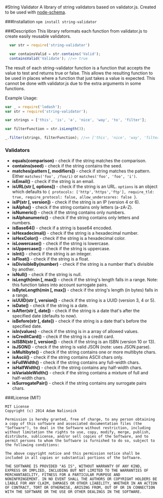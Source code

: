 #String Validator
A library of string validators based on validator.js.  Created to be used with [node-schema](https://github.com/theadam/node-schema).

###Installation
`npm install string-validator`

###Description
This library reformats each function from validator.js to create easily reusable validators.
```javascript
  var str = require('string-validator')

  var containsValid = str.contains('Valid');
  containsValid('Validate'); //=> true
```
The result of each string-validator function is a function that accepts the value to test and
returns true or false.  This allows the resulting function to be used in places where a
function that just takes a value is expected.  This cannot be done with validator.js due to the extra
arguments in some functions.

Example Usage:
```javascript
var _ = require('lodash');
var str = require('string-validator');

var strings = ['this', 'is', 'a', 'nice', 'way', 'to', 'filter'];

var filterFunction = str.isLength(3);

_.filter(strings, filterFunction); //=> ['this', 'nice', 'way', 'filter']
```


### Validators

- **equals(comparison)** - check if the string matches the comparison.
- **contains(seed)** - check if the string contains the seed.
- **matches(pattern [, modifiers])** - check if string matches the pattern. Either `matches('foo', /foo/i)` or `matches('foo', 'foo', 'i')`.
- **isEmail()** - check if the string is an email.
- **isURL(str [, options])** - check if the string is an URL. `options` is an object which defaults to `{ protocols: ['http','https','ftp'], require_tld: true, require_protocol: false, allow_underscores: false }`.
- **isIP(str [, version])** - check if the string is an IP (version 4 or 6).
- **isAlpha()** - check if the string contains only letters (a-zA-Z).
- **isNumeric()** - check if the string contains only numbers.
- **isAlphanumeric()** - check if the string contains only letters and numbers.
- **isBase64()** - check if a string is base64 encoded.
- **isHexadecimal()** - check if the string is a hexadecimal number.
- **isHexColor()** - check if the string is a hexadecimal color.
- **isLowercase()** - check if the string is lowercase.
- **isUppercase()** - check if the string is uppercase.
- **isInt()** - check if the string is an integer.
- **isFloat()** - check if the string is a float.
- **isDivisibleBy(number)** - check if the string is a number that's divisible by another.
- **isNull()** - check if the string is null.
- **isLength(min [, max])** - check if the string's length falls in a range. Note: this function takes into account surrogate pairs.
- **isByteLength(min [, max])** - check if the string's length (in bytes) falls in a range.
- **isUUID(str [, version])** - check if the string is a UUID (version 3, 4 or 5).
- **isDate()** - check if the string is a date.
- **isAfter(str [, date])** - check if the string is a date that's after the specified date (defaults to now).
- **isBefore(str [, date])** - check if the string is a date that's before the specified date.
- **isIn(values)** - check if the string is in a array of allowed values.
- **isCreditCard()** - check if the string is a credit card.
- **isISBN(str [, version])** - check if the string is an ISBN (version 10 or 13).
- **isJSON()** - check if the string is valid JSON (note: uses JSON.parse).
- **isMultibyte()** - check if the string contains one or more multibyte chars.
- **isAscii()** - check if the string contains ASCII chars only.
- **isFullWidth()** - check if the string contains any full-width chars.
- **isHalfWidth()** - check if the string contains any half-width chars.
- **isVariableWidth()** - check if the string contains a mixture of full and half-width chars.
- **isSurrogatePair()** - check if the string contains any surrogate pairs chars.

###License (MIT)
```
MIT License
Copyright (c) 2014 Adam Nalisnick

Permission is hereby granted, free of charge, to any person obtaining
a copy of this software and associated documentation files (the
"Software"), to deal in the Software without restriction, including
without limitation the rights to use, copy, modify, merge, publish,
distribute, sublicense, and/or sell copies of the Software, and to
permit persons to whom the Software is furnished to do so, subject to
the following conditions:

The above copyright notice and this permission notice shall be
included in all copies or substantial portions of the Software.

THE SOFTWARE IS PROVIDED "AS IS", WITHOUT WARRANTY OF ANY KIND,
EXPRESS OR IMPLIED, INCLUDING BUT NOT LIMITED TO THE WARRANTIES OF
MERCHANTABILITY, FITNESS FOR A PARTICULAR PURPOSE AND
NONINFRINGEMENT. IN NO EVENT SHALL THE AUTHORS OR COPYRIGHT HOLDERS BE
LIABLE FOR ANY CLAIM, DAMAGES OR OTHER LIABILITY, WHETHER IN AN ACTION
OF CONTRACT, TORT OR OTHERWISE, ARISING FROM, OUT OF OR IN CONNECTION
WITH THE SOFTWARE OR THE USE OR OTHER DEALINGS IN THE SOFTWARE.
```
